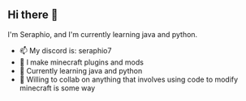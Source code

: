 ## Hi there 👋
I'm Seraphio, and I'm currently learning java and python. 
- 📫 My discord is: seraphio7
- 🔭 I make minecraft plugins and mods
- 🌱 Currently learning java and python
- 👯 Willing to collab on anything that involves using code to modify minecraft is some way
<!--
**Helloworld9099/Helloworld9099** is a ✨ _special_ ✨ repository because its `README.md` (this file) appears on your GitHub profile.

Here are some ideas to get you started:

- 🔭 I’m currently working on ...
- 🌱 I’m currently learning ...
- 👯 I’m looking to collaborate on ...
- 🤔 I’m looking for help with ...
- 💬 Ask me about ...
- 📫 How to reach me: ...
- 😄 Pronouns: ...
- ⚡ Fun fact: ...
-->
